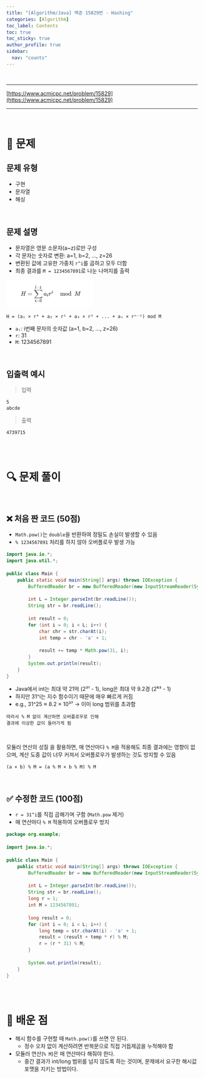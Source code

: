 ```yaml
---
title: "[Algorithm/Java] 백준 15829번 - Hashing"
categories: [Algorithm]
toc_label: Contents
toc: true
toc_sticky: true
author_profile: true
sidebar:
  nav: "counts"
---
```


<br>

---

[https://www.acmicpc.net/problem/15829](https://www.acmicpc.net/problem/15829)

---

<br>

# 📌 문제

## 문제 유형

- 구현
- 문자열
- 해싱

<br>

## 문제 설명

- 문자열은 영문 소문자(a~z)로만 구성
- 각 문자는 숫자로 변환: a=1, b=2, ..., z=26
- 변환된 값에 고유한 가중치 `r^i`를 곱하고 모두 더함
- 최종 결과를 `M = 1234567891`로 나눈 나머지를 출력

![](/assets/images/2025/2025-06-23-09-43-55.png)

```text
H = (a₁ × r⁰ + a₂ × r¹ + a₃ × r² + ... + aₙ × rⁿ⁻¹) mod M
```

- `aᵢ`: i번째 문자의 숫자값 (a=1, b=2, ..., z=26)
- `r`: 31
- `M`: 1234567891

<br>

## 입출력 예시

> 입력

```
5
abcde
```

> 출력

```
4739715
```

<br><br>

# 🔍 문제 풀이

<br>

## ❌ 처음 짠 코드 (50점)

- `Math.pow()`는 `double`을 반환하여 정밀도 손실이 발생할 수 있음
- `% 1234567891` 처리를 하지 않아 오버플로우 발생 가능

```java
import java.io.*;
import java.util.*;

public class Main {
    public static void main(String[] args) throws IOException {
        BufferedReader br = new BufferedReader(new InputStreamReader(System.in));

        int L = Integer.parseInt(br.readLine());
        String str = br.readLine();

        int result = 0;
        for (int i = 0; i < L; i++) {
            char chr = str.charAt(i);
            int temp = chr - 'a' + 1;

            result += temp * Math.pow(31, i);
        }
        System.out.println(result);
    }
}
```

- Java에서 int는 최대 약 21억 (2³¹ - 1), long은 최대 약 9.2경 (2⁶³ - 1)
- 하지만 31^i는 지수 함수이기 때문에 매우 빠르게 커짐
- e.g., 31^25 ≈ 8.2 × 10³⁷ → 이미 long 범위를 초과함

```
따라서 % M 없이 계산하면 오버플로우로 인해
결과에 이상한 값이 들어가게 됨
```

<br>

모듈러 연산의 성질 을 활용하면,
매 연산마다 `% M`을 적용해도 최종 결과에는 영향이 없으며,
계산 도중 값이 너무 커져서 오버플로우가 발생하는 것도 방지할 수 있음

```
(a × b) % M = (a % M × b % M) % M
```

<br>

## ✅ 수정한 코드 (100점)

- `r = 31^i`를 직접 곱해가며 구함 (`Math.pow` 제거)
- 매 연산마다 `% M` 적용하여 오버플로우 방지

```java
package org.example;

import java.io.*;

public class Main {
    public static void main(String[] args) throws IOException {
        BufferedReader br = new BufferedReader(new InputStreamReader(System.in));

        int L = Integer.parseInt(br.readLine());
        String str = br.readLine();
        long r = 1;
        int M = 1234567891;

        long result = 0;
        for (int i = 0; i < L; i++) {
            long temp = str.charAt(i) - 'a' + 1;
            result = (result + temp * r) % M;
            r = (r * 31) % M;
        }

        System.out.println(result);
    }
}
```

<br><br>

# 💭 배운 점

- 해시 함수를 구현할 때 `Math.pow()`를 쓰면 안 된다.
  - 정수 오차 없이 계산하려면 반복문으로 직접 거듭제곱을 누적해야 함
- 모듈러 연산(`% M`)은 매 연산마다 해줘야 한다.
  - 중간 결과가 int/long 범위를 넘지 않도록 하는 것이며, 문제에서 요구한 해시값 포맷을 지키는 방법이다.

<br>
